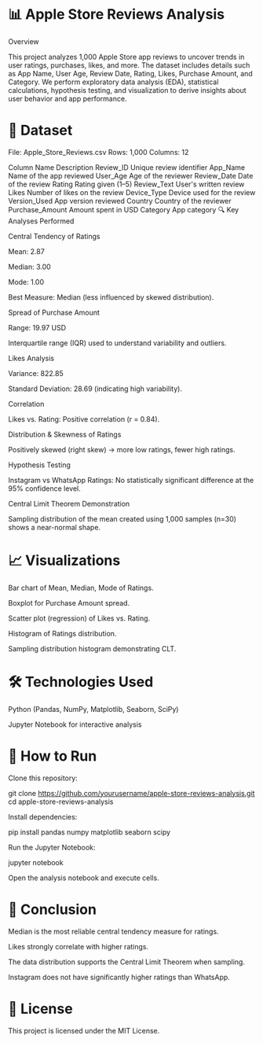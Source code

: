 # 📊 Apple Store Reviews Analysis
Overview

This project analyzes 1,000 Apple Store app reviews to uncover trends in user ratings, purchases, likes, and more. The dataset includes details such as App Name, User Age, Review Date, Rating, Likes, Purchase Amount, and Category.
We perform exploratory data analysis (EDA), statistical calculations, hypothesis testing, and visualization to derive insights about user behavior and app performance.

# 📂 Dataset

File: Apple_Store_Reviews.csv
Rows: 1,000
Columns: 12

Column Name	Description
Review_ID	Unique review identifier
App_Name	Name of the app reviewed
User_Age	Age of the reviewer
Review_Date	Date of the review
Rating	Rating given (1–5)
Review_Text	User's written review
Likes	Number of likes on the review
Device_Type	Device used for the review
Version_Used	App version reviewed
Country	Country of the reviewer
Purchase_Amount	Amount spent in USD
Category	App category
🔍 Key Analyses Performed

Central Tendency of Ratings

Mean: 2.87

Median: 3.00

Mode: 1.00

Best Measure: Median (less influenced by skewed distribution).

Spread of Purchase Amount

Range: 19.97 USD

Interquartile range (IQR) used to understand variability and outliers.

Likes Analysis

Variance: 822.85

Standard Deviation: 28.69 (indicating high variability).

Correlation

Likes vs. Rating: Positive correlation (r = 0.84).

Distribution & Skewness of Ratings

Positively skewed (right skew) → more low ratings, fewer high ratings.

Hypothesis Testing

Instagram vs WhatsApp Ratings: No statistically significant difference at the 95% confidence level.

Central Limit Theorem Demonstration

Sampling distribution of the mean created using 1,000 samples (n=30) shows a near-normal shape.

# 📈 Visualizations

Bar chart of Mean, Median, Mode of Ratings.

Boxplot for Purchase Amount spread.

Scatter plot (regression) of Likes vs. Rating.

Histogram of Ratings distribution.

Sampling distribution histogram demonstrating CLT.

# 🛠️ Technologies Used

Python (Pandas, NumPy, Matplotlib, Seaborn, SciPy)

Jupyter Notebook for interactive analysis

# 🚀 How to Run

Clone this repository:

git clone https://github.com/yourusername/apple-store-reviews-analysis.git
cd apple-store-reviews-analysis


Install dependencies:

pip install pandas numpy matplotlib seaborn scipy


Run the Jupyter Notebook:

jupyter notebook


Open the analysis notebook and execute cells.

# 📌 Conclusion

Median is the most reliable central tendency measure for ratings.

Likes strongly correlate with higher ratings.

The data distribution supports the Central Limit Theorem when sampling.

Instagram does not have significantly higher ratings than WhatsApp.

# 📜 License

This project is licensed under the MIT License.
